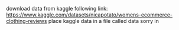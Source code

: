 download data from kaggle
following link: https://www.kaggle.com/datasets/nicapotato/womens-ecommerce-clothing-reviews
place kaggle data in a file called data sorry in
